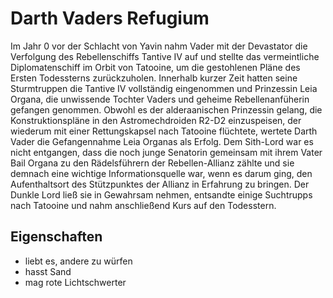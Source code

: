 # Darth Vaders Refugium

Im Jahr 0 vor der Schlacht von Yavin nahm Vader mit der Devastator die Verfolgung des Rebellenschiffs Tantive IV auf und stellte das vermeintliche Diplomatenschiff im Orbit von Tatooine, um die gestohlenen Pläne des Ersten Todessterns zurückzuholen. Innerhalb kurzer Zeit hatten seine Sturmtruppen die Tantive IV vollständig eingenommen und Prinzessin Leia Organa, die unwissende Tochter Vaders und geheime Rebellenanfüherin gefangen genommen. Obwohl es der alderaanischen Prinzessin gelang, die Konstruktionspläne in den Astromechdroiden R2-D2 einzuspeisen, der wiederum mit einer Rettungskapsel nach Tatooine flüchtete, wertete Darth Vader die Gefangennahme Leia Organas als Erfolg. Dem Sith-Lord war es nicht entgangen, dass die noch junge Senatorin gemeinsam mit ihrem Vater Bail Organa zu den Rädelsführern der Rebellen-Allianz zählte und sie demnach eine wichtige Informationsquelle war, wenn es darum ging, den Aufenthaltsort des Stützpunktes der Allianz in Erfahrung zu bringen. Der Dunkle Lord ließ sie in Gewahrsam nehmen, entsandte einige Suchtrupps nach Tatooine und nahm anschließend Kurs auf den Todesstern.

## Eigenschaften
* liebt es, andere zu würfen
* hasst Sand
* mag rote Lichtschwerter
